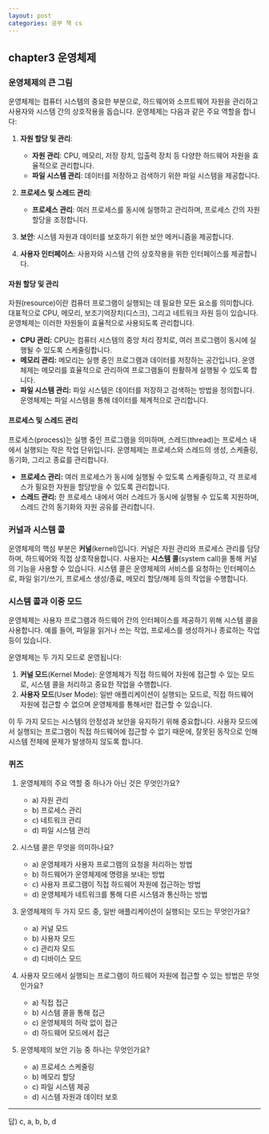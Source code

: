 ```yaml
---
layout: post
categories: 공부 책 cs
---
```


## chapter3 운영체제
### 운영체제의 큰 그림

운영체제는 컴퓨터 시스템의 중요한 부분으로, 하드웨어와 소프트웨어 자원을 관리하고 사용자와 시스템 간의 상호작용을 돕습니다. 운영체제는 다음과 같은 주요 역할을 합니다:

1. **자원 할당 및 관리**: 
   - **자원 관리**: CPU, 메모리, 저장 장치, 입출력 장치 등 다양한 하드웨어 자원을 효율적으로 관리합니다.
   - **파일 시스템 관리**: 데이터를 저장하고 검색하기 위한 파일 시스템을 제공합니다.

2. **프로세스 및 스레드 관리**: 
   - **프로세스 관리**: 여러 프로세스를 동시에 실행하고 관리하며, 프로세스 간의 자원 할당을 조정합니다.

3. **보안**: 시스템 자원과 데이터를 보호하기 위한 보안 메커니즘을 제공합니다.

4. **사용자 인터페이스**: 사용자와 시스템 간의 상호작용을 위한 인터페이스를 제공합니다.

#### 자원 할당 및 관리

자원(resource)이란 컴퓨터 프로그램이 실행되는 데 필요한 모든 요소를 의미합니다. 대표적으로 CPU, 메모리, 보조기억장치(디스크), 그리고 네트워크 자원 등이 있습니다. 운영체제는 이러한 자원들이 효율적으로 사용되도록 관리합니다.

- **CPU 관리:** CPU는 컴퓨터 시스템의 중앙 처리 장치로, 여러 프로그램이 동시에 실행될 수 있도록 스케줄링합니다.
- **메모리 관리:** 메모리는 실행 중인 프로그램과 데이터를 저장하는 공간입니다. 운영체제는 메모리를 효율적으로 관리하여 프로그램들이 원활하게 실행될 수 있도록 합니다.
- **파일 시스템 관리:** 파일 시스템은 데이터를 저장하고 검색하는 방법을 정의합니다. 운영체제는 파일 시스템을 통해 데이터를 체계적으로 관리합니다.

#### 프로세스 및 스레드 관리

프로세스(process)는 실행 중인 프로그램을 의미하며, 스레드(thread)는 프로세스 내에서 실행되는 작은 작업 단위입니다. 운영체제는 프로세스와 스레드의 생성, 스케줄링, 동기화, 그리고 종료를 관리합니다.

- **프로세스 관리:** 여러 프로세스가 동시에 실행될 수 있도록 스케줄링하고, 각 프로세스가 필요한 자원을 할당받을 수 있도록 관리합니다.
- **스레드 관리:** 한 프로세스 내에서 여러 스레드가 동시에 실행될 수 있도록 지원하며, 스레드 간의 동기화와 자원 공유를 관리합니다.

### 커널과 시스템 콜

운영체제의 핵심 부분은 **커널**(kernel)입니다. 커널은 자원 관리와 프로세스 관리를 담당하며, 하드웨어와 직접 상호작용합니다. 사용자는 **시스템 콜**(system call)을 통해 커널의 기능을 사용할 수 있습니다. 시스템 콜은 운영체제의 서비스를 요청하는 인터페이스로, 파일 읽기/쓰기, 프로세스 생성/종료, 메모리 할당/해제 등의 작업을 수행합니다.

### 시스템 콜과 이중 모드

운영체제는 사용자 프로그램과 하드웨어 간의 인터페이스를 제공하기 위해 시스템 콜을 사용합니다. 예를 들어, 파일을 읽거나 쓰는 작업, 프로세스를 생성하거나 종료하는 작업 등이 있습니다.

운영체제는 두 가지 모드로 운영됩니다:
1. **커널 모드**(Kernel Mode): 운영체제가 직접 하드웨어 자원에 접근할 수 있는 모드로, 시스템 콜을 처리하고 중요한 작업을 수행합니다.
2. **사용자 모드**(User Mode): 일반 애플리케이션이 실행되는 모드로, 직접 하드웨어 자원에 접근할 수 없으며 운영체제를 통해서만 접근할 수 있습니다.

이 두 가지 모드는 시스템의 안정성과 보안을 유지하기 위해 중요합니다. 사용자 모드에서 실행되는 프로그램이 직접 하드웨어에 접근할 수 없기 때문에, 잘못된 동작으로 인해 시스템 전체에 문제가 발생하지 않도록 합니다.

### 퀴즈

1. 운영체제의 주요 역할 중 하나가 아닌 것은 무엇인가요?
   - a) 자원 관리
   - b) 프로세스 관리
   - c) 네트워크 관리
   - d) 파일 시스템 관리

2. 시스템 콜은 무엇을 의미하나요?
   - a) 운영체제가 사용자 프로그램의 요청을 처리하는 방법
   - b) 하드웨어가 운영체제에 명령을 보내는 방법
   - c) 사용자 프로그램이 직접 하드웨어 자원에 접근하는 방법
   - d) 운영체제가 네트워크를 통해 다른 시스템과 통신하는 방법

3. 운영체제의 두 가지 모드 중, 일반 애플리케이션이 실행되는 모드는 무엇인가요?
   - a) 커널 모드
   - b) 사용자 모드
   - c) 관리자 모드
   - d) 디바이스 모드

4. 사용자 모드에서 실행되는 프로그램이 하드웨어 자원에 접근할 수 있는 방법은 무엇인가요?
   - a) 직접 접근
   - b) 시스템 콜을 통해 접근
   - c) 운영체제의 허락 없이 접근
   - d) 하드웨어 모드에서 접근

5. 운영체제의 보안 기능 중 하나는 무엇인가요?
   - a) 프로세스 스케줄링
   - b) 메모리 할당
   - c) 파일 시스템 제공
   - d) 시스템 자원과 데이터 보호

---

답) c, a, b, b, d
